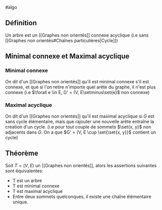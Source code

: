 #algo

## Définition
Un arbre est un [[Graphes non orientés]] connexe acyclique (i.e sans [[Graphes non orientés#Chaînes particulières|Cycle]])

## Minimal connexe et Maximal acyclique
### Minimal connexe

On dit d'un [[Graphes non orientés]] qu'il est minimal connexe s'il est connexe, et que si l'on retire n'importe quel arête du graphe, il n'est plus connexe (i.e $\forall e \in E, G' = (V, E\setminus\set{e}$ non connexe)

### Maximal acyclique
On dit d'un [[Graphes non orientés]] qu'il est maximal acyclique si $G$ est sans cycle élémentaire, mais que rajouter une nouvelle arête entraîne la création d'un cycle.
(i.e pour tout couple de sommets $\set{x, y}$ non adjacents dans $G$. On a que $G' = (V, E \cup \set{\set{x, y}}$ contient un cycle)

## Théorème
Soit $T = (V, E)$ un [[Graphes non orientés]], alors les assertions suivantes sont équivalentes:
- T est un arbre
- T est minimal connexe
- T est maximal acyclique
- Entre deux sommets quelconques, il existe une chaîne élémentaire unique.
